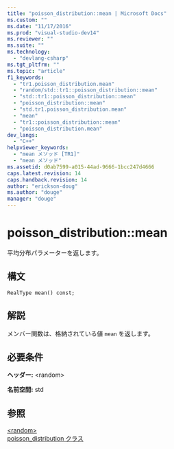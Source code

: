 ```yaml
---
title: "poisson_distribution::mean | Microsoft Docs"
ms.custom: ""
ms.date: "11/17/2016"
ms.prod: "visual-studio-dev14"
ms.reviewer: ""
ms.suite: ""
ms.technology: 
  - "devlang-csharp"
ms.tgt_pltfrm: ""
ms.topic: "article"
f1_keywords: 
  - "tr1.poisson_distribution.mean"
  - "random/std::tr1::poisson_distribution::mean"
  - "std::tr1::poisson_distribution::mean"
  - "poisson_distribution::mean"
  - "std.tr1.poisson_distribution.mean"
  - "mean"
  - "tr1::poisson_distribution::mean"
  - "poisson_distribution.mean"
dev_langs: 
  - "C++"
helpviewer_keywords: 
  - "mean メソッド [TR1]"
  - "mean メソッド"
ms.assetid: d0ab7599-a015-44ad-9666-1bcc247d4666
caps.latest.revision: 14
caps.handback.revision: 14
author: "erickson-doug"
ms.author: "douge"
manager: "douge"
---
```

# poisson_distribution::mean
平均分布パラメーターを返します。  
  
## 構文  
  
```  
RealType mean() const;  
```  
  
## 解説  
 メンバー関数は、格納されている値 `mean` を返します。  
  
## 必要条件  
 **ヘッダー:** \<random\>  
  
 **名前空間:** std  
  
## 参照  
 [\<random\>](../standard-library/random.md)   
 [poisson\_distribution クラス](../standard-library/poisson-distribution-class.md)